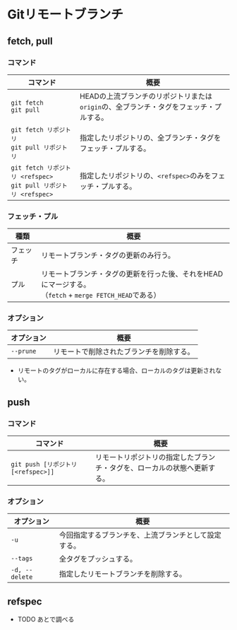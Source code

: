 # Gitリモートブランチ

## fetch, pull

### コマンド

| コマンド                                                     | 概要                                                         |
| ------------------------------------------------------------ | ------------------------------------------------------------ |
| `git fetch`<br />`git pull`                                  | HEADの上流ブランチのリポジトリまたは`origin`の、全ブランチ・タグをフェッチ・プルする。 |
| `git fetch リポジトリ`<br />`git pull リポジトリ`            | 指定したリポジトリの、全ブランチ・タグをフェッチ・プルする。 |
| `git fetch リポジトリ <refspec>`<br />`git pull リポジトリ <refspec>` | 指定したリポジトリの、`<refspec>`のみをフェッチ・プルする。  |

### フェッチ・プル

| 種類     | 概要                                                         |
| -------- | ------------------------------------------------------------ |
| フェッチ | リモートブランチ・タグの更新のみ行う。                       |
| プル     | リモートブランチ・タグの更新を行った後、それをHEADにマージする。<br />（`fetch` + `merge FETCH_HEAD`である） |

### オプション

| オプション | 概要                                     |
| ---------- | ---------------------------------------- |
| `--prune`  | リモートで削除されたブランチを削除する。 |

- リモートのタグがローカルに存在する場合、ローカルのタグは更新されない。

## push

### コマンド

| コマンド                            | 概要                                                         |
| ----------------------------------- | ------------------------------------------------------------ |
| `git push [リポジトリ [<refspec>]]` | リモートリポジトリの指定したブランチ・タグを、ローカルの状態へ更新する。 |

### オプション

| オプション     | 概要                                                 |
| -------------- | ---------------------------------------------------- |
| `-u`           | 今回指定するブランチを、上流ブランチとして設定する。 |
| `--tags`       | 全タグをプッシュする。                               |
| `-d, --delete` | 指定したリモートブランチを削除する。                 |

## refspec

- TODO あとで調べる
